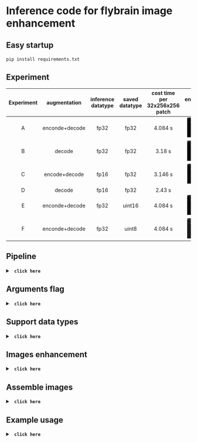 # Inference code for flybrain image enhancement

## Easy startup
    pip install requirements.txt

## Experiment
<div align="center">

| **Experiment** | **augmentation** | **inference datatype** | **saved datatype** | **cost time per 32x256x256 patch** |                  **enhanced img**                  |                    **enhanced seg**                    |
|:--------------:|:----------------:|:----------------------:|:------------------:|:----------------------------------:|:--------------------------------------------------:|:------------------------------------------------------:|
|       A        |  enconde+decode  |          fp32          |        fp32        |              4.084 s               | <img width="80%" src="sample/enc_fp32_save32.png"> | <img width="80%" src="sample/seg_enc_fp32_save32.png"> |
|       B        |      decode      |          fp32          |        fp32        |               3.18 s               | <img width="80%" src="sample/dec_fp32_save32.png"> | <img width="80%" src="sample/seg_dec_fp32_save32.png"> |
|       C        |  encode+decode   |          fp16          |        fp32        |              3.146 s               | <img width="80%" src="sample/enc_fp16_save32.png"> | <img width="80%" src="sample/seg_enc_fp16_save32.png"> |
|       D        |      decode      |          fp16          |        fp32        |               2.43 s               |                                                    |                                                        |
|       E        |  enconde+decode  |          fp32          |       uint16       |              4.084 s               | <img width="80%" src="sample/enc_fp32_save16.png"> | <img width="80%" src="sample/seg_enc_fp32_save16.png"> |
|       F        |  enconde+decode  |          fp32          |       uint8        |              4.084 s               | <img width="80%" src="sample/enc_fp32_save8.png">  | <img width="80%" src="sample/seg_enc_fp32_save8.png">  |
</div>


## Pipeline 
<details>
<summary><code><b> click here </b></code></summary>

    -  Initial tester object    
        tester = MicroTest()
    -  Register data
        x0 = tester.get_data()
    -  Register model
        tester.update_model()
    -  Testing
        1. Test single image
        2. Tesing multiple patch
        3. Assemble patch to large image

</details>

## Arguments flag
<details>
<summary><code><b> click here </b></code></summary>

    --fp16: use float point 16 inference model 
    --assemble_method: compose image method, can use tiff or zarr
    --save: which images you want to save, ex: ori seg, can use ori seg recon xy
    --image_datatype: saved image datatype, support float32, uint16, uint8
    --augmentation: do augmentation while encode or decode, will be more faster if do --augmentation decode
    --roi: assigned subfolder naming, ex: roiA
</details>

## Support data types
<details>
<summary><code><b> click here </b></code></summary>

    - Support load data 2D/3D tif and numpy latent Z
        - 2D folder : Use argument image_list_path in config yaml
        - 3D staack : Use argument image_path in config yaml
        - latent Z : Use argument hbranch_path in config yaml
More details in function ****"get_data"****
</details>

## Images enhancement
<details>
<summary><code><b> click here </b></code></summary>

    - Test single image
        - Encoder + Decoder : Call "test_model" ex: tester.test_model(x0, [None, 'transpose', 'flipX', 'flipY'])
        - Encode : Call "test_ae_encode" ex: reconstructions, ori, hbranch = tester.test_ae_encode(x0)
        - latent Z : Call "test_ae_decode" ex: out_all, out_seg_all = self.test_ae_decode(hbranch_data, input_augmentation)
    - Test multiple images
        - Call tester.test_assemble(x0, mode)
        - Encoder + Decoder : mode="full"
        - Encode : mode="encode"
        - latent Z : mode="decode"
</details>

## Assemble images
<details>
<summary><code><b> click here </b></code></summary>

    - Assemble patch to large images
    Ex : tester.show_or_save_assemble_microscopy(zrange=zrange, xrange=xrange, yrange=yrange,
                                            source=os.path.join(tester.config['DESTINATION'], tester.kwargs["dataset"], 'cycout/xy/'),
                                            output_path="xy_slice_folder"
                                            )
        - Note that: if using tiff method, output_path should br a folder
</details>

## Example usage
<details>
<summary><code><b> click here </b></code></summary>
    
    CUDA_VISIBLE_DEVICES=3 python test_combine_o.py --prj /1dpm/ --epoch 1100 --model_type AE --gpu --hbranchz --assemble --assemble_method tiff --config config_122924 --save ori seg
</details>
